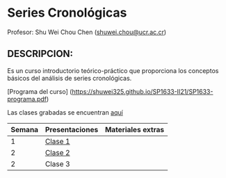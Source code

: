 # Series Cronológicas

Profesor: Shu Wei Chou Chen (<shuwei.chou@ucr.ac.cr>)

## DESCRIPCION:

Es un curso introductorio teórico-práctico que proporciona los conceptos
básicos del análisis de series cronológicas.

\[Programa del curso\]
(<https://shuwei325.github.io/SP1633-II21/SP1633-programa.pdf>)

Las clases grabadas se encuentran
[aquí](https://youtube.com/playlist?list=PL81c0Y-B3uz1yxyVnlg1khPYWStQ9tgbl)

| Semana | Presentaciones                                                  | Materiales extras |
|--------|-----------------------------------------------------------------|-------------------|
| 1      | [Clase 1](https://shuwei325.github.io/SP1633-II21/clase-1.html) |                   |
| 2      | [Clase 2](https://shuwei325.github.io/SP1633-II21/clase-2.rar)  |                   |
| 2      | Clase 3                                                         |                   |

